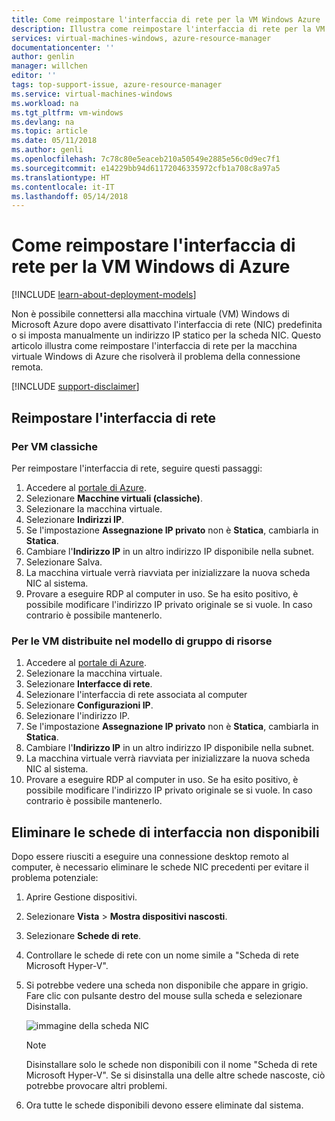```yaml
---
title: Come reimpostare l'interfaccia di rete per la VM Windows Azure | Microsoft Docs
description: Illustra come reimpostare l'interfaccia di rete per la VM Windows Azure
services: virtual-machines-windows, azure-resource-manager
documentationcenter: ''
author: genlin
manager: willchen
editor: ''
tags: top-support-issue, azure-resource-manager
ms.service: virtual-machines-windows
ms.workload: na
ms.tgt_pltfrm: vm-windows
ms.devlang: na
ms.topic: article
ms.date: 05/11/2018
ms.author: genli
ms.openlocfilehash: 7c78c80e5eaceb210a50549e2885e56c0d9ec7f1
ms.sourcegitcommit: e14229bb94d61172046335972cfb1a708c8a97a5
ms.translationtype: HT
ms.contentlocale: it-IT
ms.lasthandoff: 05/14/2018
---
```

# <a name="how-to-reset-network-interface-for-azure-windows-vm"></a>Come reimpostare l'interfaccia di rete per la VM Windows di Azure 

[!INCLUDE [learn-about-deployment-models](../../../includes/learn-about-deployment-models-both-include.md)]

Non è possibile connettersi alla macchina virtuale (VM) Windows di Microsoft Azure dopo avere disattivato l'interfaccia di rete (NIC) predefinita o si imposta manualmente un indirizzo IP statico per la scheda NIC. Questo articolo illustra come reimpostare l'interfaccia di rete per la macchina virtuale Windows di Azure che risolverà il problema della connessione remota.

[!INCLUDE [support-disclaimer](../../../includes/support-disclaimer.md)]
## <a name="reset-network-interface"></a>Reimpostare l'interfaccia di rete

### <a name="for-classic-vms"></a>Per VM classiche

Per reimpostare l'interfaccia di rete, seguire questi passaggi:

1.  Accedere al [portale di Azure]( https://ms.portal.azure.com).
2.  Selezionare **Macchine virtuali (classiche)**.
3.  Selezionare la macchina virtuale.
4.  Selezionare **Indirizzi IP**.
5.  Se l'impostazione **Assegnazione IP privato** non è **Statica**, cambiarla in **Statica**.
6.  Cambiare l'**Indirizzo IP** in un altro indirizzo IP disponibile nella subnet.
7.  Selezionare Salva.
8.  La macchina virtuale verrà riavviata per inizializzare la nuova scheda NIC al sistema.
9.  Provare a eseguire RDP al computer in uso. Se ha esito positivo, è possibile modificare l'indirizzo IP privato originale se si vuole. In caso contrario è possibile mantenerlo. 

### <a name="for-vms-deployed-in-resource-group-model"></a>Per le VM distribuite nel modello di gruppo di risorse

1.  Accedere al [portale di Azure]( https://ms.portal.azure.com).
2.  Selezionare la macchina virtuale.
3.  Selezionare **Interfacce di rete**.
4.  Selezionare l'interfaccia di rete associata al computer
5.  Selezionare **Configurazioni IP**.
6.  Selezionare l'indirizzo IP. 
7.  Se l'impostazione **Assegnazione IP privato** non è **Statica**, cambiarla in **Statica**.
8.  Cambiare l'**Indirizzo IP** in un altro indirizzo IP disponibile nella subnet.
9. La macchina virtuale verrà riavviata per inizializzare la nuova scheda NIC al sistema.
10. Provare a eseguire RDP al computer in uso. Se ha esito positivo, è possibile modificare l'indirizzo IP privato originale se si vuole. In caso contrario è possibile mantenerlo. 

## <a name="delete-the-unavailable-nics"></a>Eliminare le schede di interfaccia non disponibili
Dopo essere riusciti a eseguire una connessione desktop remoto al computer, è necessario eliminare le schede NIC precedenti per evitare il problema potenziale:

1.  Aprire Gestione dispositivi.
2.  Selezionare **Vista** > **Mostra dispositivi nascosti**.
3.  Selezionare **Schede di rete**. 
4.  Controllare le schede di rete con un nome simile a "Scheda di rete Microsoft Hyper-V".
5.  Si potrebbe vedere una scheda non disponibile che appare in grigio. Fare clic con pulsante destro del mouse sulla scheda e selezionare Disinstalla.

    ![immagine della scheda NIC](media/reset-network-interface/nicpage.png)

    > [!NOTE]
    > Disinstallare solo le schede non disponibili con il nome "Scheda di rete Microsoft Hyper-V". Se si disinstalla una delle altre schede nascoste, ciò potrebbe provocare altri problemi.
    >
    >

6.  Ora tutte le schede disponibili devono essere eliminate dal sistema.
